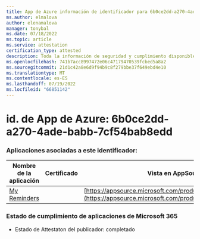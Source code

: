 ```yaml
---
title: App de Azure información de identificador para 6b0ce2dd-a270-4ade-babb-7cf54bab8edd
ms.author: elmalova
author: elenamalova
manager: tonybal
ms.date: 07/18/2022
ms.topic: article
ms.service: attestation
certification_type: attested
description: Toda la información de seguridad y cumplimiento disponible para 6b0ce2dd-a270-4ade-babb-7cf54bab8edd.
ms.openlocfilehash: 741b7acc8997472e06c47179470539fcbed5a8a2
ms.sourcegitcommit: 21d1c42a8e6d9f94b9c8f279bbe37f649ebd4e10
ms.translationtype: MT
ms.contentlocale: es-ES
ms.lasthandoff: 07/19/2022
ms.locfileid: "66851142"
---
```

# <a name="azure-app-id-6b0ce2dd-a270-4ade-babb-7cf54bab8edd"></a>id. de App de Azure: 6b0ce2dd-a270-4ade-babb-7cf54bab8edd


### <a name="apps-associated-with-this-id"></a>Aplicaciones asociadas a este identificador:
| **Nombre de la aplicación** | **Certificado** | **Vista en AppSource** |
|--------------|---------------|-----------------------|
| [My Reminders](../forward/WA200004342.md) |  | [https://appsource.microsoft.com/product/office/WA200004342](https://appsource.microsoft.com/product/office/WA200004342) |

### <a name="microsoft-365-app-compliance-status"></a>Estado de cumplimiento de aplicaciones de Microsoft 365
- Estado de Attestaton del publicador: completado
